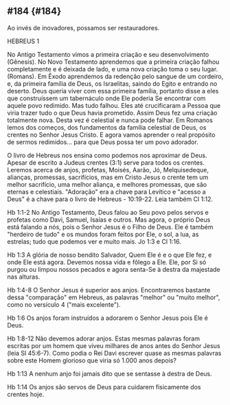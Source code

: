 ## #184 {#184}

Ao invés de inovadores, possamos ser restauradores.

HEBREUS 1

No Antigo Testamento vimos a primeira criação e seu desenvolvimento (Gênesis). No Novo Testamento aprendemos que a primeira criação falhou completamente e é deixada de lado, e uma nova criação toma o seu lugar. (Romans). Em Êxodo aprendemos da redenção pelo sangue de um cordeiro, e, da primeira família de Deus, os Israelitas, saindo do Egito e entrando no deserto. Deus queria viver com essa primeira família, portanto disse a eles que construíssem um tabernáculo onde Ele poderia Se encontrar com aquele povo redimido. Mas tudo falhou. Eles até crucificaram a Pessoa que viria trazer tudo o que Deus havia prometido. Assim Deus fez uma criação totalmente nova. Desta vez é celestial e nunca pode falhar. Em Romanos lemos dos começos, dos fundamentos da família celestial de Deus, os crentes no Senhor Jesus Cristo. E agora vamos aprender o real propósito de sermos redimidos... para que Deus possa ter um povo adorador.

O livro de Hebreus nos ensina como podemos nos aproximar de Deus. Apesar de escrito a Judeus crentes (3:1) serve para todos os crentes. Leremos acerca de anjos, profetas, Moisés, Aarão, Jó, Melquisedeque, alianças, promessas, sacrifícios, mas em Cristo Jesus o crente tem um melhor sacrifício, uma melhor aliança, e melhores promessas, que são eternas e celestiais. &quot;Adoração&quot; era a chave para Levítico e &quot;acesso a Deus&quot; é a chave para o livro de Hebreus - 10:19-22\. Leia também Cl 1:12.

Hb 1:1-2 No Antigo Testamento, Deus falou ao Seu povo pelos servos e profetas como Davi, Samuel, Isaías e outros. Mas agora, o próprio Deus está falando a nós, pois o Senhor Jesus é o Filho de Deus. Ele é também &quot;herdeiro de tudo&quot; e os mundos foram feitos por Ele, o sol, a lua, as estrelas; tudo que podemos ver e muito mais. Jo 1:3 e Cl 1:16.

Hb 1:3 A glória de nosso bendito Salvador, Quem Ele é e o que Ele fez, e onde Ele está agora. Devemos nossa vida e fôlego a Ele. Ele, por Si só purgou ou limpou nossos pecados e agora senta-Se à destra da majestade nas alturas.

Hb 1:4-8 O Senhor Jesus é superior aos anjos. Encontraremos bastante dessa &quot;comparação&quot; em Hebreus, as palavras &quot;melhor&quot; ou &quot;muito melhor&quot;, como no versículo 4 (&quot;mais excelente&quot;).

Hb 1:6 Os anjos foram instruídos a adorarem o Senhor Jesus pois Ele é Deus.

Hb 1:8-12 Não devemos adorar anjos. Estas mesmas palavras foram escritas por um homem que viveu milhares de anos antes do Senhor Jesus (leia Sl 45:6-7). Como podia o Rei Davi escrever quase as mesmas palavras sobre este Homem glorioso que viria só 1.000 anos depois?

Hb 1:13 A nenhum anjo foi jamais dito que se sentasse à destra de Deus.

Hb 1:14 Os anjos são servos de Deus para cuidarem fisicamente dos crentes hoje.